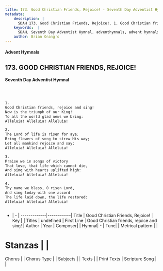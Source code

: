 ```yaml
---
title: 173. Good Christian Friends, Rejoice! - Seventh Day Adventist Hymnal
metadata:
    description: |
      SDAH 173. Good Christian Friends, Rejoice!. 1. Good Christian friends, rejoice and sing! Now is the triumph of our King! To all the world glad news we bring: Alleluia! Alleluia! Alleluia!
    keywords:  |
      SDAH, Seventh Day Adventist Hymnal, adventhymnals, advent hymnals, Good Christian Friends, Rejoice!, Good Christian friends, rejoice and sing! 
    author: Brian Onang'o
---
```


#### Advent Hymnals
## 173. GOOD CHRISTIAN FRIENDS, REJOICE!
#### Seventh Day Adventist Hymnal

```txt



1.
Good Christian friends, rejoice and sing!
Now is the triumph of our King!
To all the world glad news we bring:
Alleluia! Alleluia! Alleluia!

2.
The Lord of life is risen for aye;
Bring flowers of song to strew His way;
Let all mankind rejoice and say:
Alleluia! Alleluia! Alleluia!

3.
Praise we in songs of victory
That love, that life which cannot die,
And sing with hearts uplifted high:
Alleluia! Alleluia! Alleluia!

4.
Thy name we bless, O risen Lord,
And sing today with one accord
The life laid down, the life restored:
Alleluia! Alleluia! Alleluia!



```

- |   -  |
-------------|------------|
Title | Good Christian Friends, Rejoice! |
Key |  |
Titles | undefined |
First Line | Good Christian friends, rejoice and sing! |
Author | 
Year | 
Composer|  |
Hymnal|  - |
Tune|  |
Metrical pattern | |
# Stanzas |  |
Chorus |  |
Chorus Type |  |
Subjects |  |
Texts |  |
Print Texts | 
Scripture Song |  |
  

